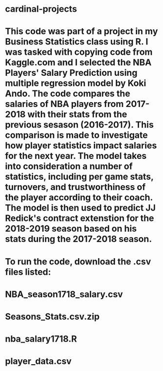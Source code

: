 # cardinal-projects
# This code was part of a project in my Business Statistics class using R. I was tasked with copying code from Kaggle.com and I selected the NBA Players' Salary Prediction using multiple regression model by Koki Ando. The code compares the salaries of NBA players from 2017-2018 with their stats from the previous sesason (2016-2017). This comparison is made to investigate how player statistics impact salaries for the next year. The model takes into consideration a number of statistics, including per game stats, turnovers, and trustworthiness of the player according to their coach. The model is then used to predict JJ Redick's contract extenstion for the 2018-2019 season based on his stats during the 2017-2018 season. 
# To run the code, download the .csv files listed: 
# NBA_season1718_salary.csv
# Seasons_Stats.csv.zip
# nba_salary1718.R
# player_data.csv
